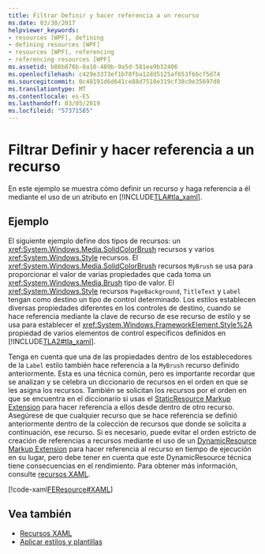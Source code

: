 ```yaml
---
title: Filtrar Definir y hacer referencia a un recurso
ms.date: 03/30/2017
helpviewer_keywords:
- resources [WPF], defining
- defining resources [WPF]
- resources [WPF], referencing
- referencing resources [WPF]
ms.assetid: b86b876b-0a10-489b-9a5d-581ea9b32406
ms.openlocfilehash: c429e3373ef1b78fba12dd5125af653f66cf5d74
ms.sourcegitcommit: 0c48191d6d641ce88d7510e319cf38c0e35697d0
ms.translationtype: MT
ms.contentlocale: es-ES
ms.lasthandoff: 03/05/2019
ms.locfileid: "57371585"
---
```

# <a name="how-to-define-and-reference-a-resource"></a>Filtrar Definir y hacer referencia a un recurso
En este ejemplo se muestra cómo definir un recurso y haga referencia a él mediante el uso de un atributo en [!INCLUDE[TLA#tla_xaml](../../../../includes/tlasharptla-xaml-md.md)].  
  
## <a name="example"></a>Ejemplo  
 El siguiente ejemplo define dos tipos de recursos: un <xref:System.Windows.Media.SolidColorBrush> recursos y varios <xref:System.Windows.Style> recursos. El <xref:System.Windows.Media.SolidColorBrush> recursos `MyBrush` se usa para proporcionar el valor de varias propiedades que cada toma un <xref:System.Windows.Media.Brush> tipo de valor. El <xref:System.Windows.Style> recursos `PageBackground`, `TitleText` y `Label` tengan como destino un tipo de control determinado. Los estilos establecen diversas propiedades diferentes en los controles de destino, cuando se hace referencia mediante la clave de recurso de ese recurso de estilo y se usa para establecer el <xref:System.Windows.FrameworkElement.Style%2A> propiedad de varios elementos de control específicos definidos en [!INCLUDE[TLA2#tla_xaml](../../../../includes/tla2sharptla-xaml-md.md)].  
  
 Tenga en cuenta que una de las propiedades dentro de los establecedores de la `Label` estilo también hace referencia a la `MyBrush` recurso definido anteriormente. Esta es una técnica común, pero es importante recordar que se analizan y se celebra un diccionario de recursos en el orden en que se les asigna los recursos. También se solicitan los recursos por el orden en que se encuentra en el diccionario si usas el [StaticResource Markup Extension](staticresource-markup-extension.md) para hacer referencia a ellos desde dentro de otro recurso. Asegúrese de que cualquier recurso que se hace referencia se definió anteriormente dentro de la colección de recursos que donde se solicita a continuación, ese recurso. Si es necesario, puede evitar el orden estricto de creación de referencias a recursos mediante el uso de un [DynamicResource Markup Extension](dynamicresource-markup-extension.md) para hacer referencia al recurso en tiempo de ejecución en su lugar, pero debe tener en cuenta que este DynamicResource técnica tiene consecuencias en el rendimiento. Para obtener más información, consulte [recursos XAML](xaml-resources.md).  
  
 [!code-xaml[FEResource#XAML](~/samples/snippets/csharp/VS_Snippets_Wpf/FEResource/CS/default.xaml#xaml)]  
  
## <a name="see-also"></a>Vea también
- [Recursos XAML](xaml-resources.md)
- [Aplicar estilos y plantillas](../controls/styling-and-templating.md)
